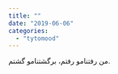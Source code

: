 ```yaml
---
title: ""
date: "2019-06-06"
categories: 
  - "tytomood"
---
```


‏من رفتنامو رفتم، برگشتنامو گشتم.
